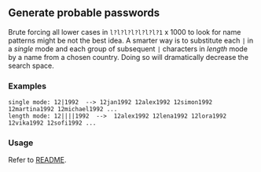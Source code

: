 ## Generate probable passwords

Brute forcing all lower cases in `l?l?l?l?l?l?l?1` x 1000 to look for name patterns might be not the best idea. A smarter way is to substitute each `|` in a _single_ mode and each group of subsequent `|` characters in _length_ mode by a name from a chosen country. Doing so will dramatically decrease the search space.

### Examples

```
single mode: 12|1992  --> 12jan1992 12alex1992 12simon1992 12martina1992 12michael1992 ...
length mode: 12||||1992  -->  12alex1992 12lena1992 12lora1992 12vika1992 12sofi1992 ...
```

### Usage

Refer to [README](../README.md).
